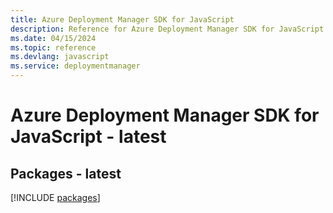 ```yaml
---
title: Azure Deployment Manager SDK for JavaScript
description: Reference for Azure Deployment Manager SDK for JavaScript
ms.date: 04/15/2024
ms.topic: reference
ms.devlang: javascript
ms.service: deploymentmanager
---
```

# Azure Deployment Manager SDK for JavaScript - latest
## Packages - latest
[!INCLUDE [packages](deployment-manager-index.md)]